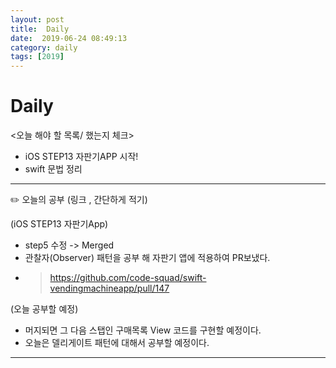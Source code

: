 ```yaml
---
layout: post
title:  Daily
date:  2019-06-24 08:49:13
category: daily
tags: [2019]
---
```


# Daily

<오늘 해야 할 목록/ 했는지 체크>

- iOS STEP13 자판기APP 시작!
- swift 문법 정리

------

✏️ 오늘의 공부 (링크 , 간단하게 적기)

(iOS STEP13 자판기App)

- step5 수정 -> Merged
- 관찰자(Observer) 패턴을 공부 해 자판기 앱에 적용하여 PR보냈다.
- > https://github.com/code-squad/swift-vendingmachineapp/pull/147

(오늘 공부할 예정)
* 머지되면 그 다음 스탭인 구매목록 View 코드를 구현할 예정이다.
* 오늘은 델리게이트 패턴에 대해서 공부할 예정이다.

------
